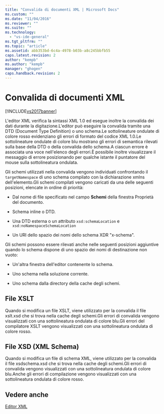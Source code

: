 ```yaml
---
title: "Convalida di documenti XML | Microsoft Docs"
ms.custom: ""
ms.date: "11/04/2016"
ms.reviewer: ""
ms.suite: ""
ms.technology: 
  - "vs-ide-general"
ms.tgt_pltfrm: ""
ms.topic: "article"
ms.assetid: abb353bd-6c4a-4978-b03b-a8c245bbfb55
caps.latest.revision: 2
author: "kempb"
ms.author: "kempb"
manager: "ghogen"
caps.handback.revision: 2
---
```

# Convalida di documenti XML
[!INCLUDE[vs2017banner](../code-quality/includes/vs2017banner.md)]

L'editor XML verifica la sintassi XML 1.0 ed esegue inoltre la convalida dei dati durante la digitazione.L'editor può eseguire la convalida tramite una DTD \(Document Type Definition\) o uno schema.Le sottolineature ondulate di colore rosso evidenziano gli errori di formato del codice XML 1.0.Le sottolineature ondulate di colore blu mostrano gli errori di semantica rilevati sulla base della DTD o della convalida dello schema.A ciascun errore è associata una voce nell'elenco degli errori.È possibile inoltre visualizzare il messaggio di errore posizionando per qualche istante il puntatore del mouse sulla sottolineatura ondulata.  
  
 Gli schemi utilizzati nella convalida vengono individuati confrontando il `targetNamespace` di uno schema compilato con la dichiarazione xmlns dell'elemento.Gli schemi compilati vengono caricati da una delle seguenti posizioni, elencate in ordine di priorità:  
  
-   Dal nome di file specificato nel campo **Schemi** della finestra Proprietà del documento.  
  
-   Schema inline o DTD.  
  
-   Una DTD esterna o un attributo `xsd:schemaLocation` e `xsd:noNamespaceSchemaLocation`  
  
-   Un URI dello spazio dei nomi dello schema XDR "x\-schema".  
  
 Gli schemi possono essere rilevati anche nelle seguenti posizioni aggiuntive quando lo schema dispone di uno spazio dei nomi di destinazione non vuoto:  
  
-   Un'altra finestra dell'editor contenente lo schema.  
  
-   Uno schema nella soluzione corrente.  
  
-   Uno schema dalla directory della cache degli schemi.  
  
## File XSLT  
 Quando si modifica un file XSLT, viene utilizzato per la convalida il file xslt.xsd che si trova nella cache degli schemi.Gli errori di convalida vengono visualizzati con una sottolineatura ondulata di colore blu.Gli errori del compilatore XSLT vengono visualizzati con una sottolineatura ondulata di colore rosso.  
  
## File XSD \(XML Schema\)  
 Quando si modifica un file di schema XML, viene utilizzato per la convalida il file xsdschema.xsd che si trova nella cache degli schemi.Gli errori di convalida vengono visualizzati con una sottolineatura ondulata di colore blu.Anche gli errori di compilazione vengono visualizzati con una sottolineatura ondulata di colore rosso.  
  
## Vedere anche  
 [Editor XML](../xml-tools/xml-editor.md)
